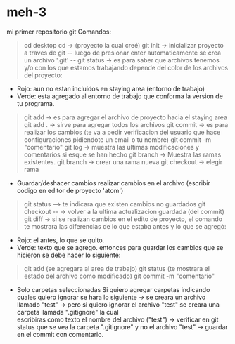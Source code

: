 # meh-3
mi primer repositorio
git 
Comandos:
> cd desktop
> cd <nombreProyecto> -> (proyecto la cual creé)
> git init -> inicializar proyecto a traves de git -- luego de presionar enter automaticamente se crea un archivo '.git' --
> git status  -> es para saber que archivos tenemos y/o con los que estamos trabajando
depende del color de los archivos del proyecto:
* Rojo: aun no estan incluidos en staying area (entorno de trabajo)
* Verde: esta agregado al entorno de trabajo que conforma la version de tu programa.
> git add <file>  -> es para agregar el archivo de proyecto hacia el staying area
> git add . -> sirve para agregar todos los archivos
> git commit -> es  para realizar los cambios (te va a pedir verificacion del usuario que hace configuraciones pidiendote un email o tu nombre)
> git commit -m "comentario" 
> git log -> muestra las ultimas modificaciones y comentarios si esque se han hecho
> git branch ->  Muestra las ramas existentes.
> git branch <nombreRama>  -> crear una rama nueva
> git checkout <nombreRama> -> elegir rama

* Guardar/deshacer cambios
realizar cambios en el archivo (escribir codigo en editor de proyecto 'atom')
> git status  --> te indicara que existen cambios no guardados
> git checkout -- <file>  -> volver a la ultima actualizacion guardada (del commit)
> git diff <file> ->  si se realizan cambios en el edito de proyecto, el comando te mostrara las diferencias de lo que estaba antes y lo que se agregò:
* Rojo: el antes, lo que se quito.
* Verde: texto que se agrego.
entonces para guardar los cambios que se hicieron se debe hacer lo siguiente: 
> git add <file>  (se agregara al area de trabajo)
> git status (te mostrara el estado del archivo como modificado)
> git commit -m "comentario"

* Solo carpetas seleccionadas
Si quiero agregar carpetas indicando cuales quiero ignorar se hara lo siguiente
-> se creara un archivo llamado "test"
-> pero si quiero ignorar el archivo "test" se creara una carpeta llamada  ".gitignore" la cual                             
    escribiras como texto el nombre del archivo ("test")
-> verificar en git status que se vea la carpeta ".gitignore" y no el archivo "test"
-> guardar en el commit con comentario.

